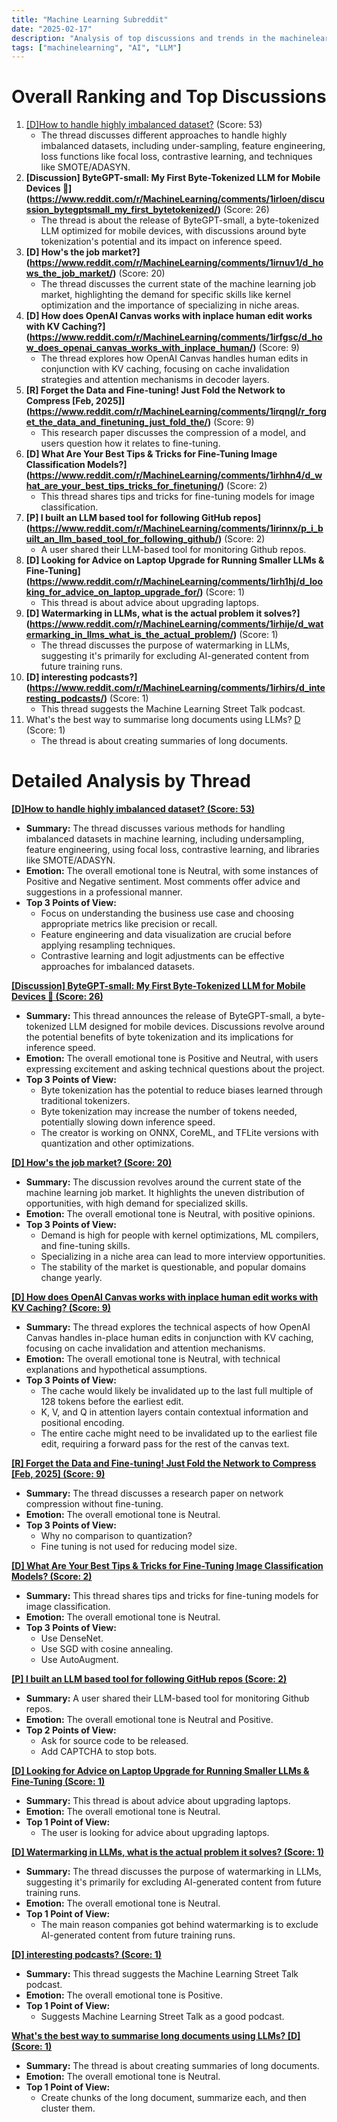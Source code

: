 ```yaml
---
title: "Machine Learning Subreddit"
date: "2025-02-17"
description: "Analysis of top discussions and trends in the machinelearning subreddit"
tags: ["machinelearning", "AI", "LLM"]
---
```


# Overall Ranking and Top Discussions
1.  [[D]How to handle highly imbalanced dataset?](https://www.reddit.com/r/MachineLearning/comments/1ir2zm3/dhow_to_handle_highly_imbalanced_dataset/) (Score: 53)
    *   The thread discusses different approaches to handle highly imbalanced datasets, including under-sampling, feature engineering, loss functions like focal loss, contrastive learning, and techniques like SMOTE/ADASYN.
2.  **[Discussion] ByteGPT-small: My First Byte-Tokenized LLM for Mobile Devices 🚀](https://www.reddit.com/r/MachineLearning/comments/1irloen/discussion_bytegptsmall_my_first_bytetokenized/)** (Score: 26)
    *   The thread is about the release of ByteGPT-small, a byte-tokenized LLM optimized for mobile devices, with discussions around byte tokenization's potential and its impact on inference speed.
3.  **[D] How's the job market?](https://www.reddit.com/r/MachineLearning/comments/1irnuv1/d_hows_the_job_market/)** (Score: 20)
    *   The thread discusses the current state of the machine learning job market, highlighting the demand for specific skills like kernel optimization and the importance of specializing in niche areas.
4.  **[D] How does OpenAI Canvas works with inplace human edit works with KV Caching?](https://www.reddit.com/r/MachineLearning/comments/1irfgsc/d_how_does_openai_canvas_works_with_inplace_human/)** (Score: 9)
    *   The thread explores how OpenAI Canvas handles human edits in conjunction with KV caching, focusing on cache invalidation strategies and attention mechanisms in decoder layers.
5.  **[R] Forget the Data and Fine-tuning! Just Fold the Network to Compress [Feb, 2025]](https://www.reddit.com/r/MachineLearning/comments/1irqngl/r_forget_the_data_and_finetuning_just_fold_the/)** (Score: 9)
    *   This research paper discusses the compression of a model, and users question how it relates to fine-tuning.
6.  **[D] What Are Your Best Tips & Tricks for Fine-Tuning Image Classification Models?](https://www.reddit.com/r/MachineLearning/comments/1irhhn4/d_what_are_your_best_tips_tricks_for_finetuning/)** (Score: 2)
    *   This thread shares tips and tricks for fine-tuning models for image classification.
7.  **[P] I built an LLM based tool for following GitHub repos](https://www.reddit.com/r/MachineLearning/comments/1irinnx/p_i_built_an_llm_based_tool_for_following_github/)** (Score: 2)
    *   A user shared their LLM-based tool for monitoring Github repos.
8.  **[D]  Looking for Advice on Laptop Upgrade for Running Smaller LLMs & Fine-Tuning](https://www.reddit.com/r/MachineLearning/comments/1irh1hj/d_looking_for_advice_on_laptop_upgrade_for/)** (Score: 1)
    *   This thread is about advice about upgrading laptops.
9.  **[D] Watermarking in LLMs, what is the actual problem it solves?](https://www.reddit.com/r/MachineLearning/comments/1irhije/d_watermarking_in_llms_what_is_the_actual_problem/)** (Score: 1)
    *   The thread discusses the purpose of watermarking in LLMs, suggesting it's primarily for excluding AI-generated content from future training runs.
10. **[D] interesting podcasts?](https://www.reddit.com/r/MachineLearning/comments/1irhirs/d_interesting_podcasts/)** (Score: 1)
    *   This thread suggests the Machine Learning Street Talk podcast.
11. What's the best way to summarise long documents using LLMs? [D](https://www.reddit.com/r/MachineLearning/comments/1irskqw/whats_the_best_way_to_summarise_long_documents/) (Score: 1)
    *   The thread is about creating summaries of long documents.

# Detailed Analysis by Thread
**[[D]How to handle highly imbalanced dataset? (Score: 53)](https://www.reddit.com/r/MachineLearning/comments/1ir2zm3/dhow_to_handle_highly_imbalanced_dataset/)**
*   **Summary:** The thread discusses various methods for handling imbalanced datasets in machine learning, including undersampling, feature engineering, using focal loss, contrastive learning, and libraries like SMOTE/ADASYN.
*   **Emotion:** The overall emotional tone is Neutral, with some instances of Positive and Negative sentiment. Most comments offer advice and suggestions in a professional manner.
*   **Top 3 Points of View:**
    *   Focus on understanding the business use case and choosing appropriate metrics like precision or recall.
    *   Feature engineering and data visualization are crucial before applying resampling techniques.
    *   Contrastive learning and logit adjustments can be effective approaches for imbalanced datasets.

**[[Discussion] ByteGPT-small: My First Byte-Tokenized LLM for Mobile Devices 🚀 (Score: 26)](https://www.reddit.com/r/MachineLearning/comments/1irloen/discussion_bytegptsmall_my_first_bytetokenized/)**
*   **Summary:** This thread announces the release of ByteGPT-small, a byte-tokenized LLM designed for mobile devices. Discussions revolve around the potential benefits of byte tokenization and its implications for inference speed.
*   **Emotion:** The overall emotional tone is Positive and Neutral, with users expressing excitement and asking technical questions about the project.
*   **Top 3 Points of View:**
    *   Byte tokenization has the potential to reduce biases learned through traditional tokenizers.
    *   Byte tokenization may increase the number of tokens needed, potentially slowing down inference speed.
    *   The creator is working on ONNX, CoreML, and TFLite versions with quantization and other optimizations.

**[[D] How's the job market? (Score: 20)](https://www.reddit.com/r/MachineLearning/comments/1irnuv1/d_hows_the_job_market/)**
*   **Summary:** The discussion revolves around the current state of the machine learning job market. It highlights the uneven distribution of opportunities, with high demand for specialized skills.
*   **Emotion:** The overall emotional tone is Neutral, with positive opinions.
*   **Top 3 Points of View:**
    *   Demand is high for people with kernel optimizations, ML compilers, and fine-tuning skills.
    *   Specializing in a niche area can lead to more interview opportunities.
    *   The stability of the market is questionable, and popular domains change yearly.

**[[D] How does OpenAI Canvas works with inplace human edit works with KV Caching? (Score: 9)](https://www.reddit.com/r/MachineLearning/comments/1irfgsc/d_how_does_openai_canvas_works_with_inplace_human/)**
*   **Summary:** The thread explores the technical aspects of how OpenAI Canvas handles in-place human edits in conjunction with KV caching, focusing on cache invalidation and attention mechanisms.
*   **Emotion:** The overall emotional tone is Neutral, with technical explanations and hypothetical assumptions.
*   **Top 3 Points of View:**
    *   The cache would likely be invalidated up to the last full multiple of 128 tokens before the earliest edit.
    *   K, V, and Q in attention layers contain contextual information and positional encoding.
    *   The entire cache might need to be invalidated up to the earliest file edit, requiring a forward pass for the rest of the canvas text.

**[[R] Forget the Data and Fine-tuning! Just Fold the Network to Compress [Feb, 2025] (Score: 9)](https://www.reddit.com/r/MachineLearning/comments/1irqngl/r_forget_the_data_and_finetuning_just_fold_the/)**
*   **Summary:** The thread discusses a research paper on network compression without fine-tuning.
*   **Emotion:** The overall emotional tone is Neutral.
*   **Top 3 Points of View:**
    *   Why no comparison to quantization?
    *   Fine tuning is not used for reducing model size.

**[[D] What Are Your Best Tips & Tricks for Fine-Tuning Image Classification Models? (Score: 2)](https://www.reddit.com/r/MachineLearning/comments/1irhhn4/d_what_are_your_best_tips_tricks_for_finetuning/)**
*   **Summary:** This thread shares tips and tricks for fine-tuning models for image classification.
*   **Emotion:** The overall emotional tone is Neutral.
*   **Top 3 Points of View:**
    *   Use DenseNet.
    *   Use SGD with cosine annealing.
    *   Use AutoAugment.

**[[P] I built an LLM based tool for following GitHub repos (Score: 2)](https://www.reddit.com/r/MachineLearning/comments/1irinnx/p_i_built_an_llm_based_tool_for_following_github/)**
*   **Summary:** A user shared their LLM-based tool for monitoring Github repos.
*   **Emotion:** The overall emotional tone is Neutral and Positive.
*   **Top 2 Points of View:**
    *   Ask for source code to be released.
    *   Add CAPTCHA to stop bots.

**[[D]  Looking for Advice on Laptop Upgrade for Running Smaller LLMs & Fine-Tuning (Score: 1)](https://www.reddit.com/r/MachineLearning/comments/1irh1hj/d_looking_for_advice_on_laptop_upgrade_for/)**
*   **Summary:** This thread is about advice about upgrading laptops.
*   **Emotion:** The overall emotional tone is Neutral.
*   **Top 1 Point of View:**
    *   The user is looking for advice about upgrading laptops.

**[[D] Watermarking in LLMs, what is the actual problem it solves? (Score: 1)](https://www.reddit.com/r/MachineLearning/comments/1irhije/d_watermarking_in_llms_what_is_the_actual_problem/)**
*   **Summary:** The thread discusses the purpose of watermarking in LLMs, suggesting it's primarily for excluding AI-generated content from future training runs.
*   **Emotion:** The overall emotional tone is Neutral.
*   **Top 1 Point of View:**
    *   The main reason companies got behind watermarking is to exclude AI-generated content from future training runs.

**[[D] interesting podcasts? (Score: 1)](https://www.reddit.com/r/MachineLearning/comments/1irhirs/d_interesting_podcasts/)**
*   **Summary:** This thread suggests the Machine Learning Street Talk podcast.
*   **Emotion:** The overall emotional tone is Positive.
*   **Top 1 Point of View:**
    *   Suggests Machine Learning Street Talk as a good podcast.

**[What's the best way to summarise long documents using LLMs? [D] (Score: 1)](https://www.reddit.com/r/MachineLearning/comments/1irskqw/whats_the_best_way_to_summarise_long_documents/)**
*   **Summary:** The thread is about creating summaries of long documents.
*   **Emotion:** The overall emotional tone is Neutral.
*   **Top 1 Point of View:**
    *   Create chunks of the long document, summarize each, and then cluster them.
